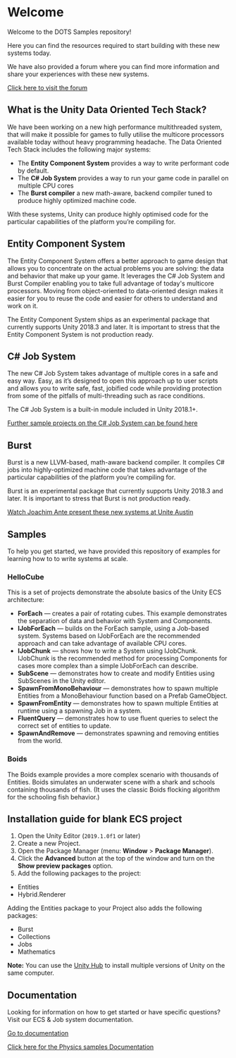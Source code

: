 # Welcome
Welcome to the DOTS Samples repository!

Here you can find the resources required to start building with these new systems today.

We have also provided a forum where you can find more information and share your experiences with these new systems.

[Click here to visit the forum](https://unity3d.com/performance-by-default)

## What is the Unity Data Oriented Tech Stack?
We have been working on a new high performance multithreaded system, that will make it possible for games to fully utilise the multicore processors available today without heavy programming headache. The Data Oriented Tech Stack includes the following major systems:

* The **Entity Component System** provides a way to write performant code by default. 
* The **C# Job System** provides a way to run your game code in parallel on multiple CPU cores
* The **Burst compiler** a new math-aware, backend compiler tuned to produce highly optimized machine code.

With these systems, Unity can produce highly optimised code for the particular capabilities of the platform you’re compiling for. 

## Entity Component System
The Entity Component System offers a better approach to game design that allows you to concentrate on the actual problems you are solving: the data and behavior that make up your game. It leverages the C# Job System and Burst Compiler enabling you to take full advantage of today's multicore processors. Moving from object-oriented to data-oriented design makes it easier for you to reuse the code and easier for others to understand and work on it.

The Entity Component System ships as an experimental package that currently supports Unity 2018.3 and later. It is important to stress that the Entity Component System is not production ready.

## C# Job System
The new C# Job System takes advantage of multiple cores in a safe and easy way. Easy, as it’s designed to open this approach up to user scripts and allows you to write safe, fast, jobified code while providing protection from some of the pitfalls of multi-threading such as race conditions.

The C# Job System is a built-in module included in Unity 2018.1+.

[Further sample projects on the C# Job System can be found here](https://github.com/stella3d/job-system-cookbook)

## Burst
Burst is a new LLVM-based, math-aware backend compiler. It compiles C# jobs into highly-optimized machine code that takes advantage of the particular capabilities of the platform you’re compiling for.

Burst is an experimental package that currently supports Unity 2018.3 and later. It is important to stress that Burst is not production ready.

[Watch Joachim Ante present these new systems at Unite Austin](https://youtu.be/tGmnZdY5Y-E)

## Samples
To help you get started, we have provided this repository of examples for learning how to to write systems at scale. 

### HelloCube
This is a set of projects demonstrate the absolute basics of the Unity ECS architecture:

* **ForEach** — creates a pair of rotating cubes. This example demonstrates the separation of data and behavior with System and Components.
* **IJobForEach** — builds on the ForEach sample, using a Job-based system. Systems based on IJobForEach are the recommended approach and can take advantage of available CPU cores.
* **IJobChunk** — shows how to write a System using IJobChunk. IJobChunk is the recommended method for processing Components for cases more complex than a simple IJobForEach can describe.  
* **SubScene** — demonstrates how to create and modify Entities using SubScenes in the Unity editor.
* **SpawnFromMonoBehaviour** — demonstrates how to spawn multiple Entities from a MonoBehaviour function based on a Prefab GameObject.
* **SpawnFromEntity** — demonstrates how to spawn multiple Entities at runtime using a spawning Job in a system.
* **FluentQuery** — demonstrates how to use fluent queries to select the correct set of entities to update.
* **SpawnAndRemove** — demonstrates spawning and removing entities from the world.

### Boids

The Boids example provides a more complex scenario with thousands of Entities. Boids simulates an underwater scene with a shark and schools containing thousands of fish. (It uses the classic Boids flocking algorithm for the schooling fish behavior.)

## Installation guide for blank ECS project

1. Open the Unity Editor (`2019.1.0f1` or later)
2. Create a new Project.
3. Open the Package Manager (menu: **Window** > **Package Manager**).
4. Click the **Advanced** button at the top of the window and turn on the **Show preview packages** option.
5. Add the following packages to the project:

  * Entities
  * Hybrid.Renderer

  Adding the Entities package to your Project also adds the following packages:
  
  * Burst
  * Collections
  * Jobs
  * Mathematics 

**Note:** You can use the [Unity Hub](https://unity3d.com/get-unity/download) to install multiple versions of Unity on the same computer.

## Documentation
Looking for information on how to get started or have specific questions? Visit our ECS & Job system documentation.

[Go to documentation](Documentation~/index.md)

[Click here for the Physics samples Documentation](UnityPhysicsExamples/Documentation/samples.md)
